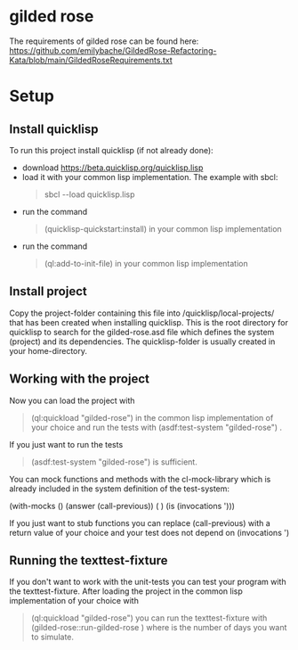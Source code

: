 # gilded rose

The requirements of gilded rose can be found here:
https://github.com/emilybache/GildedRose-Refactoring-Kata/blob/main/GildedRoseRequirements.txt

# Setup

## Install quicklisp

To run this project install quicklisp (if not already done): 
 - download https://beta.quicklisp.org/quicklisp.lisp
 - load it with your common lisp implementation. The example with sbcl: 
   > sbcl --load quicklisp.lisp
 - run the command 
   > (quicklisp-quickstart:install) 
   in your common lisp implementation
 - run the command 
   > (ql:add-to-init-file) 
   in your common lisp implementation

## Install project
Copy the project-folder containing this file into /quicklisp/local-projects/ that has been created when installing quicklisp.
This is the root directory for quicklisp to search for the gilded-rose.asd file which defines the system (project) and its dependencies.
The quicklisp-folder is usually created in your home-directory.

## Working with the project

Now you can load the project with 
> (ql:quickload "gilded-rose") 
in the common lisp implementation of your choice and run the tests with 
> (asdf:test-system "gilded-rose")
.

If you just want to run the tests
> (asdf:test-system "gilded-rose")
is sufficient.

You can mock functions and methods with the cl-mock-library which is already included in the system definition of the test-system:

(with-mocks ()
  (answer <your-method> (call-previous))
  (<your-method> <argument-list>)
  (is <your-testcase> (invocations '<your-method>)))
  
If you just want to stub functions you can replace 
(call-previous) 
with a return value of your choice and your test does not depend on 
(invocations '<your-method>)

## Running the texttest-fixture

If you don't want to work with the unit-tests you can test your program with the texttest-fixture.
After loading the project in the common lisp implementation of your choice with
> (ql:quickload "gilded-rose")
you can run the texttest-fixture with
> (gilded-rose::run-gilded-rose <number-of-days>)
where <number-of-days> is the number of days you want to simulate.
